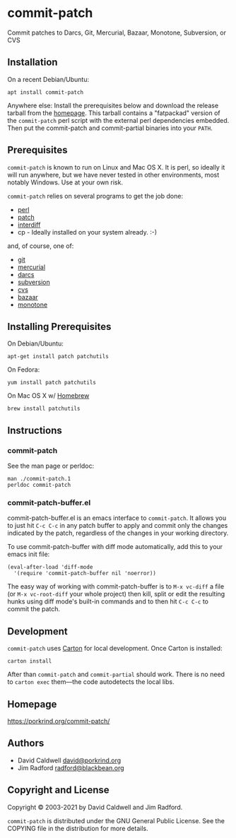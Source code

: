 commit-patch
============

Commit patches to Darcs, Git, Mercurial, Bazaar, Monotone, Subversion, or CVS


Installation
------------

On a recent Debian/Ubuntu:

    apt install commit-patch

Anywhere else: Install the prerequisites below and download the release
tarball from the [homepage](https://porkrind.org/commit-patch/). This
tarball contains a "fatpackad" version of the `commit-patch` perl script
with the external perl dependencies embedded. Then put the commit-patch
and commit-partial binaries into your `PATH`.


Prerequisites
-------------

`commit-patch` is known to run on Linux and Mac OS X. It is perl,
so ideally it will run anywhere, but we have never tested in
other environments, most notably Windows. Use at your own risk.

`commit-patch` relies on several programs to get the job done:

- [perl](https://www.perl.org)
- [patch](https://www.gnu.org/software/patch/)
- [interdiff](http://cyberelk.net/tim/software/patchutils/)
- cp - Ideally installed on your system already. :-)

and, of course, one of:

- [git](https://git-scm.com/)
- [mercurial](https://subversion.apache.org/)
- [darcs](http://darcs.net/)
- [subversion](http://subversion.tigris.org/)
- [cvs](https://www.nongnu.org/cvs/)
- [bazaar](https://bazaar.canonical.com/)
- [monotone](https://www.monotone.ca/)

## Installing Prerequisites

On Debian/Ubuntu:

    apt-get install patch patchutils

On Fedora:

    yum install patch patchutils

On Mac OS X w/ [Homebrew](https://brew.sh)

    brew install patchutils


Instructions
------------

### commit-patch

See the man page or perldoc:

    man ./commit-patch.1
    perldoc commit-patch


### commit-patch-buffer.el

commit-patch-buffer.el is an emacs interface to `commit-patch`. It
allows you to just hit `C-c C-c` in any patch buffer to apply and commit
only the changes indicated by the patch, regardless of the changes in
your working directory.

To use commit-patch-buffer with diff mode automatically, add this to
your emacs init file:

    (eval-after-load 'diff-mode
      '(require 'commit-patch-buffer nil 'noerror))

The easy way of working with commit-patch-buffer is to `M-x vc-diff` a
file (or `M-x vc-root-diff` your whole project) then kill, split or edit
the resulting hunks using diff mode's built-in commands and to then hit
`C-c C-c` to commit the patch.


Development
-----------

`commit-patch` uses [Carton](https://github.com/perl-carton/carton) for
local development. Once Carton is installed:

    carton install

After than `commit-patch` and `commit-partial` should work. There is no
need to `carton exec` them—the code autodetects the local libs.


Homepage
--------
https://porkrind.org/commit-patch/

Authors
-------
- David Caldwell <david@porkrind.org>
- Jim Radford <radford@blackbean.org>

Copyright and License
---------------------
Copyright © 2003-2021 by David Caldwell and Jim Radford.

`commit-patch` is distributed under the GNU General Public
License. See the COPYING file in the distribution for more
details.
